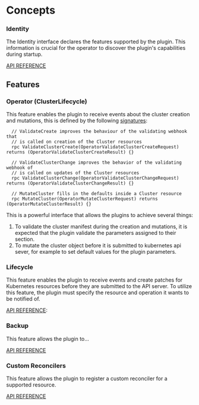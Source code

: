 # Concepts

### Identity

The Identity interface declares the features supported by the plugin. This information is crucial for the operator to discover the plugin's capabilities during startup.

[API REFERENCE](https://github.com/cloudnative-pg/cnpg-i/blob/main/proto/identity.proto)

## Features

### Operator (ClusterLifecycle)

This feature enables the plugin to receive events about the cluster creation and mutations, this is defined by the following [signatures](https://github.com/cloudnative-pg/cnpg-i/blob/main/proto/operator.proto):
```
  // ValidateCreate improves the behaviour of the validating webhook that
  // is called on creation of the Cluster resources
  rpc ValidateClusterCreate(OperatorValidateClusterCreateRequest) returns (OperatorValidateClusterCreateResult) {}

  // ValidateClusterChange improves the behavior of the validating webhook of
  // is called on updates of the Cluster resources
  rpc ValidateClusterChange(OperatorValidateClusterChangeRequest) returns (OperatorValidateClusterChangeResult) {}

  // MutateCluster fills in the defaults inside a Cluster resource
  rpc MutateCluster(OperatorMutateClusterRequest) returns (OperatorMutateClusterResult) {}
```

This is a powerful interface that allows the plugins to achieve several things:
1. To validate the cluster manifest during the creation and mutations, it is expected that the plugin validate the parameters
assigned to their section.
2. To mutate the cluster object before it is submitted to kubernetes api sever, for example to set default values for the plugin parameters.


### Lifecycle

This feature enables the plugin to receive events and create patches for Kubernetes resources before they are submitted to the API server.
To utilize this feature, the plugin must specify the resource and operation it wants to be notified of.

[API REFERENCE](https://github.com/cloudnative-pg/cnpg-i/blob/main/proto/operator_lifecycle.proto):

### Backup

This feature allows the plugin to...

[API REFERENCE](https://github.com/cloudnative-pg/cnpg-i/blob/main/proto/backup.proto)

### Custom Reconcilers

This feature allows the plugin to register a custom reconciler for a supported resource.

[API REFERENCE](https://github.com/cloudnative-pg/cnpg-i/blob/main/proto/reconciler.proto)
